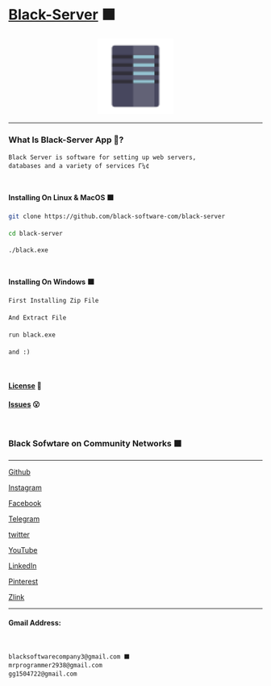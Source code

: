 # [Black-Server](https://github.com/black-software-com/black-server) ⬛

<center>
<a href="https://github.com/black-software-com/black-server" title="Black Server Logo">
<img src="./Scr/server-logo.png" width=150 height=150 alt="Black Server Logo">
</a>
</center>
<hr>

### What Is Black-Server App 🤔?
``` txt
Black Server is software for setting up web servers,
databases and a variety of services Γ¼¢
```
<br>

**Installing On Linux & MacOS ⬛**
``` sh
git clone https://github.com/black-software-com/black-server

cd black-server

./black.exe
```
<br>

**Installing On Windows ⬛**
``` txt
First Installing Zip File

And Extract File

run black.exe

and :)
```
<br>

#### [License](https://github.com/black-software-Com/Black-Server/blob/master/LICENSE) 📝

#### [Issues](https://github.com/black-software-Com/Black-Server/issues) 😮
<br>

### Black Sofwtare on Community Networks ⬛
---

[Github](https://github.com/black-software-com)

[Instagram](https://instagram.com/black_software_company)

[Facebook](https://www.facebook.com/profile.php?id=100076104841323)

[Telegram](https://t.me/blacksoftware3)

[twitter](https://twitter.com/blacksoftware3 )

[YouTube](https://www.youtube.com/channel/UCJNgrVc2NvEuMkASBa5AzLg)

[LinkedIn](https://www.linkedin.com/in/black-software-608425226/)

[Pinterest](https://www.pinterest.com/blacksoftwarecompany3/_saved/)

[Zlink](https://zil.ink/blacksoftware)

---

#### Gmail Address:
<br>

``` txt
blacksoftwarecompany3@gmail.com ⬛
mrprogrammer2938@gmail.com
gg1504722@gmail.com
```
<br>
